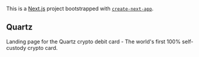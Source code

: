 This is a [Next.js](https://nextjs.org/) project bootstrapped with [`create-next-app`](https://github.com/vercel/next.js/tree/canary/packages/create-next-app).

## Quartz
Landing page for the Quartz crypto debit card - The world's first 100% self-custody crypto card.

